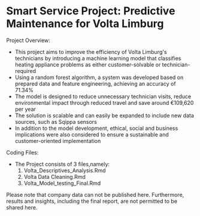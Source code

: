 # Smart Service Project: Predictive Maintenance for Volta Limburg

Project Overview:
- This project aims to improve the efficiency of Volta Limburg's technicians by introducing a machine learning model that classifies heating appliance problems as either customer-solvable or technician-required
- Using a random forest algorithm, a system was developed based on prepared data and feature engineering, achieving an accuracy of 71.34%
- The model is designed to reduce unnecessary technician visits, reduce environmental impact through reduced travel and save around €109,620 per year
- The solution is scalable and can easily be expanded to include new data sources, such as Sqippa sensors
- In addition to the model development, ethical, social and business implications were also considered to ensure a sustainable and customer-oriented implementation

Coding Files: 
- The Project consists of 3 files,namely:
    1. Volta_Descriptives_Analysis.Rmd
    2. Volta Data Cleaning.Rmd
    3. Volta_Model_testing_Final.Rmd

Please note that company data can not be published here. Furthermore, results and insights, including the final report, are not permitted to be shared here.
